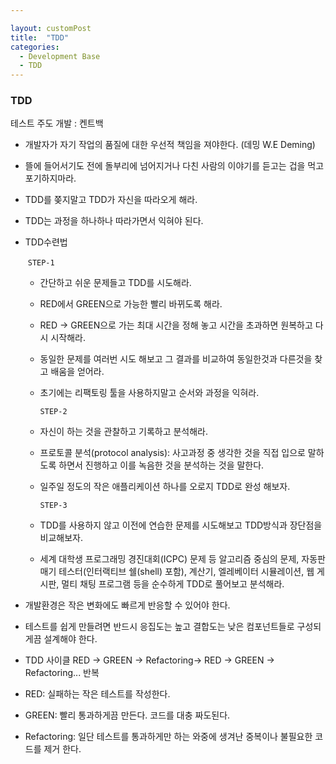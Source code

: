 ```yaml
---

layout: customPost
title:  "TDD"
categories: 
  - Development Base
  - TDD
---
```

### TDD

테스트 주도 개발 : 켄트백

- 개발자가 자기 작업의 품질에 대한 우선적 책임을 져야한다. (데밍 W.E Deming)

- 뜰에 들어서기도 전에 돌부리에 넘어지거나 다친 사람의 이야기를 듣고는 겁을 먹고 포기하지마라.
- TDD를 쫒지말고 TDD가 자신을 따라오게 해라.
- TDD는 과정을 하나하나 따라가면서 익혀야 된다.

- TDD수련법

  ​		`STEP-1`

  - 간단하고 쉬운 문제들고 TDD를 시도해라.

  - RED에서 GREEN으로 가능한 빨리 바뀌도록 해라.

  - RED -> GREEN으로 가는 최대 시간을 정해 놓고 시간을 초과하면 원복하고 다시 시작해라.

  - 동일한 문제를 여러번 시도 해보고 그 결과를 비교하여 동일한것과 다른것을 찾고 배움을 얻어라.

  - 초기에는 리팩토링 툴을 사용하지말고 순서와 과정을 익혀라.

    `STEP-2`

  - 자신이 하는 것을 관찰하고 기록하고 분석해라.

  - 프로토콜 분석(protocol analysis): 사고과정 중 생각한 것을 직접 입으로 말하도록 하면서 진행하고 이를 녹음한 것을 분석하는 것을 말한다.

  - 일주일 정도의 작은 애플리케이션 하나를 오로지 TDD로 완성 해보자.

    `STEP-3`

  - TDD를 사용하지 않고 이전에 연습한 문제를 시도해보고 TDD방식과 장단점을 비교해보자.
  - 세계 대학생 프로그래밍 경진대회(ICPC) 문제 등 알고리즘 중심의 문제, 자동판매기 테스터(인터랙티브 쉘(shell) 포함), 계산기, 엘레베이터 시뮬레이션, 웹 게시판, 멀티 채팅 프로그램 등을  순수하게 TDD로 풀어보고 분석해라.

- 개발환경은 작은 변화에도 빠르게 반응할 수 있어야 한다.

- 테스트를 쉽게 만들려면 반드시 응집도는 높고 결합도는 낮은 컴포넌트들로 구성되게끔 설계해야 한다.

- TDD 사이클    RED -> GREEN -> Refactoring-> RED -> GREEN -> Refactoring... 반복

- RED: 실패하는 작은 테스트를 작성한다.

- GREEN: 빨리 통과하게끔 만든다. 코드를 대충 짜도된다.

- Refactoring: 일단 테스트를 통과하게만 하는 와중에 생겨난 중복이나 불필요한 코드를 제거 한다.

